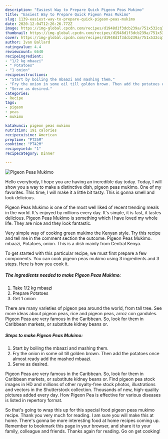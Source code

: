 ```yaml
---
description: "Easiest Way to Prepare Quick Pigeon Peas Mukimo"
title: "Easiest Way to Prepare Quick Pigeon Peas Mukimo"
slug: 1139-easiest-way-to-prepare-quick-pigeon-peas-mukimo
date: 2020-12-04T12:26:26.772Z
image: https://img-global.cpcdn.com/recipes/d1948d1f3dcb239a/751x532cq70/pigeon-peas-mukimo-recipe-main-photo.jpg
thumbnail: https://img-global.cpcdn.com/recipes/d1948d1f3dcb239a/751x532cq70/pigeon-peas-mukimo-recipe-main-photo.jpg
cover: https://img-global.cpcdn.com/recipes/d1948d1f3dcb239a/751x532cq70/pigeon-peas-mukimo-recipe-main-photo.jpg
author: Ivan Ballard
ratingvalue: 4.4
reviewcount: 6640
recipeingredient:
- "1/2 kg mbaazi"
- " Potatoes"
- "1 onion"
recipeinstructions:
- "Start by boiling the mbaazi and mashing them."
- "Fry the onion in some oil till golden brown. Then add the potatoes once almost ready add the mashed mbaazi."
- "Serve as desired."
categories:
- Recipe
tags:
- pigeon
- peas
- mukimo

katakunci: pigeon peas mukimo 
nutrition: 191 calories
recipecuisine: American
preptime: "PT25M"
cooktime: "PT42M"
recipeyield: "1"
recipecategory: Dinner

---
```



![Pigeon Peas Mukimo](https://img-global.cpcdn.com/recipes/d1948d1f3dcb239a/751x532cq70/pigeon-peas-mukimo-recipe-main-photo.jpg)

Hello everybody, I hope you are having an incredible day today. Today, I will show you a way to make a distinctive dish, pigeon peas mukimo. One of my favorites. This time, I will make it a little bit tasty. This is gonna smell and look delicious.

Pigeon Peas Mukimo is one of the most well liked of recent trending meals in the world. It's enjoyed by millions every day. It's simple, it is fast, it tastes delicious. Pigeon Peas Mukimo is something which I have loved my whole life. They are nice and they look fantastic.

Very simple way of cooking green mukimo the Kenyan style. Try this recipe and tell me in the comment section the outcome. Pigeon Peas Mukimo. mbaazi, Potatoes, onion. This is a dish mainly from Central Kenya.


To get started with this particular recipe, we must first prepare a few components. You can cook pigeon peas mukimo using 3 ingredients and 3 steps. Here is how you cook it.

<!--inarticleads1-->

##### The ingredients needed to make Pigeon Peas Mukimo:

1. Take 1/2 kg mbaazi
1. Prepare  Potatoes
1. Get 1 onion


There are many varieties of pigeon pea around the world, from tall tree. See more ideas about pigeon peas, rice and pigeon peas, arroz con gandules. Pigeon Peas are very famous in the Caribbean. So, look for them in Caribbean markets, or substitute kidney beans or. 

<!--inarticleads2-->

##### Steps to make Pigeon Peas Mukimo:

1. Start by boiling the mbaazi and mashing them.
1. Fry the onion in some oil till golden brown. Then add the potatoes once almost ready add the mashed mbaazi.
1. Serve as desired.


Pigeon Peas are very famous in the Caribbean. So, look for them in Caribbean markets, or substitute kidney beans or. Find pigeon pea stock images in HD and millions of other royalty-free stock photos, illustrations and vectors in the Shutterstock collection. Thousands of new, high-quality pictures added every day. How Pigeon Pea is effective for various diseases is listed in repertory format. 

So that's going to wrap this up for this special food pigeon peas mukimo recipe. Thank you very much for reading. I am sure you will make this at home. There's gonna be more interesting food at home recipes coming up. Remember to bookmark this page in your browser, and share it to your family, colleague and friends. Thanks again for reading. Go on get cooking!
